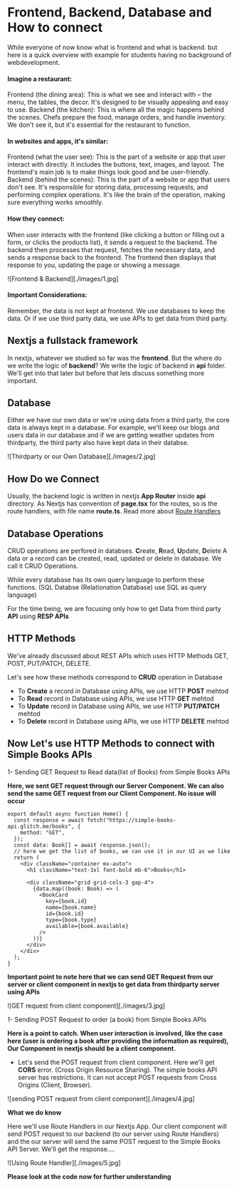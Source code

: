 # Frontend, Backend, Database and How to connect

While everyone of now know what is frontend and what is backend. but here is a quick overview with example for students having no background of webdevelopment.

#### Imagine a restaurant:

Frontend (the dining area):
This is what we see and interact with – the menu, the tables, the decor. It's designed to be visually appealing and easy to use.
Backend (the kitchen): This is where all the magic happens behind the scenes. Chefs prepare the food, manage orders, and handle inventory. We don't see it, but it's essential for the restaurant to function.

#### In websites and apps, it's similar:

Frontend (what the user see): This is the part of a website or app that user interact with directly. It includes the buttons, text, images, and layout. The frontend's main job is to make things look good and be user-friendly.
Backend (behind the scenes): This is the part of a website or app that users don't see. It's responsible for storing data, processing requests, and performing complex operations. It's like the brain of the operation, making sure everything works smoothly.

#### How they connect:

When user interacts with the frontend (like clicking a button or filling out a form, or clicks the products list), it sends a request to the backend. The backend then processes that request, fetches the necessary data, and sends a response back to the frontend. The frontend then displays that response to you, updating the page or showing a message.

![Frontend & Backend][./images/1.jpg]

#### Important Considerations:

Remember, the data is not kept at frontend. We use databases to keep the data. Or if we use third party data, we use APIs to get data from third party.

## Nextjs a fullstack framework

In nextjs, whatever we studied so far was the **frontend**. But the where do we write the logic of **backend**?
We write the logic of backend in **api** folder. We'll get into that later but before that lets discuss something more important.

## Database

Either we have our own data or we're using data from a third party, the core data is always kept in a database. For example, we'll keep our blogs and users data in our database and if we are getting weather updates from thirdparty, the third party also have kept data in their databse.

![Thirdparty or our Own Database][./images/2.jpg]


## How Do we Connect

Usually, the backend logic is written in nextjs **App Router** inside **api** directory. As Nextjs has convention of **page.tsx** for the routes, so is the route handlers, with file name **route.ts**. Read more about [Route Handlers](https://nextjs.org/docs/app/building-your-application/routing/route-handlers)

## Database Operations

CRUD operations are perfored in databses. **C**reate, **R**ead, **U**pdate, **D**elete
A data or a record can be created, read, updated or delete in database. We call it CRUD Operations.

While every database has its own query language to perform these functions. (SQL Databse (Relationation Database) use SQL as query language)

For the time being, we are focusing only how to get Data from third party **API** using **RESP APIs**

## HTTP Methods

We've already discussed about REST APIs which uses HTTP Methods GET, POST, PUT/PATCH, DELETE.

Let's see how these methods correspond to **CRUD** operation in Database

- To **Create** a record in Database using APIs, we use HTTP **POST** mehtod
- To **Read** record in Database using APIs, we use HTTP **GET** mehtod
- To **Update** record in Database using APIs, we use HTTP **PUT/PATCH** mehtod
- To **Delete** record in Database using APIs, we use HTTP **DELETE** mehtod

## Now Let's use HTTP Methods to connect with Simple Books APIs

1- Sending GET Request to Read data(list of Books) from Simple Books APIs

**Here, we sent GET request through our Server Component. We can also send the same GET request from our Client Component. No issue will occur**

```
export default async function Home() {
  const response = await fetch("https://simple-books-api.glitch.me/books", {
    method: "GET",
  });
  const data: Book[] = await response.json();
  // here we get the list of books, we can use it in our UI as we like
  return (
    <div className="container mx-auto">
      <h1 className="text-3xl font-bold mb-6">Books</h1>

      <div className="grid grid-cols-3 gap-4">
        {data.map((book: Book) => (
          <BookCard
            key={book.id}
            name={book.name}
            id={book.id}
            type={book.type}
            available={book.available}
          />
        ))}
      </div>
    </div>
  );
}
```

**Important point to note here that we can send GET Request from our server or client component in nextjs to get data from thirdparty server using APIs**

![GET request from client component][./images/3.jpg]

1- Sending POST Request to order (a book) from Simple Books APIs

**Here is a point to catch. When user interaction is involved, like the case here (user is ordering a book after providing the information as required), Our Component in nextjs should be a client component.**

- Let's send the POST request from client component.
  Here we'll get **CORS** error. (Cross Origin Resource Sharing). The simple books API server has restrictions. It can not accept POST requests from Cross Origins (Client, Browser).

![sending POST request from client component][./images/4.jpg]

**What we do know**

Here we'll use Route Handlers in our Nextjs App. Our client component will send POST request to our backend (to our server using Route Handlers) and the our server will send the same POST request to the Simple Books API Server. We'll get the response....

![Using Route Handler][./images/5.jpg]

**Please look at the code now for further understanding**
